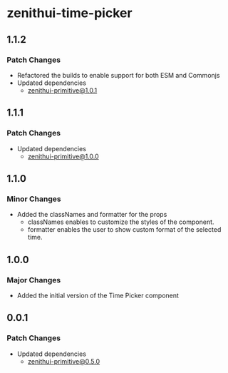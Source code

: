 # zenithui-time-picker

## 1.1.2

### Patch Changes

- Refactored the builds to enable support for both ESM and Commonjs
- Updated dependencies
  - zenithui-primitive@1.0.1

## 1.1.1

### Patch Changes

- Updated dependencies
  - zenithui-primitive@1.0.0

## 1.1.0

### Minor Changes

- Added the classNames and formatter for the props
  - classNames enables to customize the styles of the component.
  - formatter enables the user to show custom format of the selected time.

## 1.0.0

### Major Changes

- Added the initial version of the Time Picker component

## 0.0.1

### Patch Changes

- Updated dependencies
  - zenithui-primitive@0.5.0

